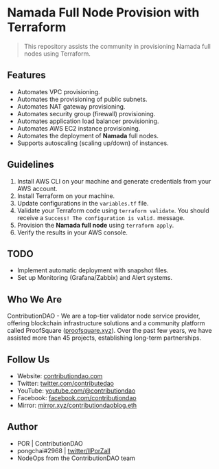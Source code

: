 
# Namada Full Node Provision with Terraform

> This repository assists the community in provisioning Namada full nodes using Terraform.

## Features

- Automates VPC provisioning.
- Automates the provisioning of public subnets.
- Automates NAT gateway provisioning.
- Automates security group (firewall) provisioning.
- Automates application load balancer provisioning.
- Automates AWS EC2 instance provisioning.
- Automates the deployment of **Namada** full nodes.
- Supports autoscaling (scaling up/down) of instances.

## Guidelines

1. Install AWS CLI on your machine and generate credentials from your AWS account.
2. Install Terraform on your machine.
3. Update configurations in the `variables.tf` file.
4. Validate your Terraform code using `terraform validate`. You should receive a `Success! The configuration is valid.` message.
5. Provision the **Namada full node** using `terraform apply`.
6. Verify the results in your AWS console.

## TODO
- Implement automatic deployment with snapshot files.
- Set up Monitoring (Grafana/Zabbix) and Alert systems.

## Who We Are
ContributionDAO - We are a top-tier validator node service provider, offering blockchain infrastructure solutions and a community platform called ProofSquare ([proofsquare.xyz](https://proofsquare.xyz/)). Over the past few years, we have assisted more than 45 projects, establishing long-term partnerships.

## Follow Us
- Website: [contributiondao.com](https://contributiondao.com)
- Twitter: [twitter.com/contributedao](https://twitter.com/contributedao)
- YouTube: [youtube.com/@contributiondao](https://www.youtube.com/@contributiondao)
- Facebook: [facebook.com/contributiondao](https://www.facebook.com/contributiondao)
- Mirror: [mirror.xyz/contributiondaoblog.eth](https://mirror.xyz/contributiondaoblog.eth)

## Author
- POR | ContributionDAO
- pongchai#2968 | [twitter/llPorZall](https://twitter.com/llPorZall)
- NodeOps from the ContributionDAO team
